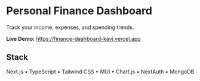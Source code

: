 # Personal Finance Dashboard

Track your income, expenses, and spending trends.

**Live Demo:** https://finance-dashboard-kavi.vercel.app

## Stack
Next.js • TypeScript • Tailwind CSS • MUI • Chart.js • NextAuth • MongoDB


